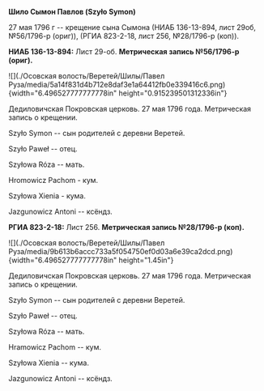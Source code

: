 **Шило Сымон Павлов (Szyło Symon)**

27 мая 1796 г -- крещение сына Сымона (НИАБ 136-13-894, лист 29об,
№56/1796-р (ориг)), (РГИА 823-2-18, лист 256, №28/1796-р (коп)).

**НИАБ 136-13-894:** Лист 29-об. **Метрическая запись №56/1796-р
(ориг).**

![](./Осовская волость/Веретей/Шилы/Павел Руза/media/5a14f831d4b712e8daf3e1a64412fb0e339416c6.png){width="6.496527777777778in"
height="0.915239501312336in"}

Дедиловичская Покровская церковь. 27 мая 1796 года. Метрическая запись о
крещении.

Szyło Symon -- сын родителей с деревни Веретей.

Szyło Paweł -- отец.

Szyłowa Róza -- мать.

Hromowicz Pachom - кум.

Szyłowa Xienia - кума.

Jazgunowicz Antoni -- ксёндз.

**РГИА 823-2-18:** Лист 256. **Метрическая запись №28/1796-р (коп).**

![](./Осовская волость/Веретей/Шилы/Павел Руза/media/9b613b6accc733a5f054750ef0d03a6e39ca2dcd.png){width="6.496527777777778in"
height="1.45in"}

Дедиловичская Покровская церковь. 27 мая 1796 года. Метрическая запись о
крещении.

Szyło Symon -- сын родителей с деревни Веретей.

Szyło Paweł -- отец.

Szyłowa Róza -- мать.

Hramowicz Pachom -- кум.

Szyłowa Xienia -- кума.

Jazgunowicz Antoni -- ксёндз.
